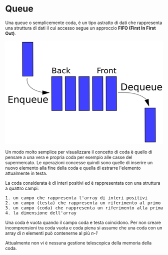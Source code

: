 # Queue

Una queue o semplicemente coda, è un tipo astratto di dati che rappresenta una struttura di dati il cui accesso segue un approccio <b>FIFO (First In First Out)</b>.

![QUEUE](https://github.com/mariocuomo/Algoritmi-e-strutture-di-dati/blob/master/queue/queue.png)

Un modo molto semplice per visualizzare il concetto di coda è quello di pensare a una vera e propria coda per esempio alle casse del supermercato.
Le operazioni concesse quindi sono quelle di inserire un nuovo elemento alla fine della coda e quella di estrarre l'elemento attualmente in testa.

La coda considerata è di interi positivi ed è rappresentata con una struttura a quattro campi:
<pre>
1. un campo che rappresenta l'array di interi positivi 
2. un campo (testa) che rappresenta un riferimento al primo elemento inserito
3. un campo (coda) che rappresenta un riferimento alla prima posizione libera dell'array
4. la dimensione dell'array
</pre>

Una coda è vuota quando il campo coda e testa coincidono. 
Per non creare incomprensioni tra coda vuota e coda piena si assume che una coda con un array di <i>n</i> elementi può contenerne al più <i>n-1</i>


Attualmente non vi è nessuna gestione telescopica della memoria della coda.
